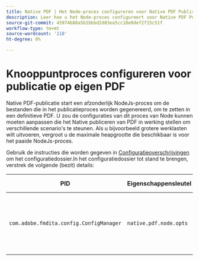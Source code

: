```yaml
---
title: Native PDF | Het Node-proces configureren voor Native PDF Publishing
description: Leer hoe u het Node-proces configureert voor Native PDF Publishing
source-git-commit: 45974b88a5b1bbbd2d83ea5cc18e0def2f15c51f
workflow-type: tm+mt
source-wordcount: '118'
ht-degree: 0%

---
```



# Knooppuntproces configureren voor publicatie op eigen PDF

Native PDF-publicatie start een afzonderlijk NodeJs-proces om de bestanden die in het publicatieproces worden gegenereerd, om te zetten in een definitieve PDF. U zou de configuraties van dit proces van Node kunnen moeten aanpassen die het Native publiceren van PDF in werking stellen om verschillende scenario&#39;s te steunen. Als u bijvoorbeeld grotere werklasten wilt uitvoeren, vergroot u de maximale heapgrootte die beschikbaar is voor het paaide NodeJs-proces.

Gebruik de instructies die worden gegeven in [Configuratieoverschrijvingen](../cs-install-guide/download-install-additional-config-override.md) om het configuratiedossier.In het configuratiedossier tot stand te brengen, verstrek de volgende (bezit) details:

| PID | Eigenschappensleutel | Waarde van eigenschap |
|---|---|---|
| `com.adobe.fmdita.config.ConfigManager` | `native.pdf.node.opts` | Tekenreekswaarde voor het instellen van een willekeurige standaard `NODE_OPTIONS`.<BR> Standaardwaarde: &quot;&quot; |

